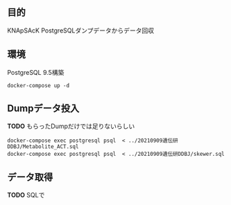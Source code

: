 
## 目的

KNApSAcK PostgreSQLダンプデータからデータ回収


## 環境
PostgreSQL 9.5構築
```
docker-compose up -d
```

## Dumpデータ投入

**TODO**
もらったDumpだけでは足りないらしい

```
docker-compose exec postgresql psql  < ../20210909遺伝研DDBJ/Metabolite_ACT.sql 
docker-compose exec postgresql psql  < ../20210909遺伝研DDBJ/skewer.sql 
```

## データ取得

**TODO**
SQLで
```
```

